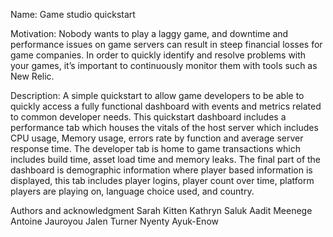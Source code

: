 Name:
Game studio quickstart

Motivation:
Nobody wants to play a laggy game, and downtime and performance issues on game servers can result in steep financial losses for game companies.  In order to quickly identify and resolve problems with your games, it’s important to continuously monitor them with tools such as New Relic.

Description:
A simple quickstart to allow game developers to be able to quickly access a fully functional dashboard with events and metrics related to common developer needs. This quickstart dashboard includes a performance tab which houses the vitals of the host server which includes CPU usage, Memory usage, errors rate by function and average server response time. The developer tab is home to game transactions which includes build time, asset load time and memory leaks. The final part of the dashboard is demographic information where player based information is displayed, this tab includes player logins, player count over time, platform players are playing on, language choice used, and country.


Authors and acknowledgment
Sarah Kitten
Kathryn Saluk
Aadit Meenege
Antoine Jauroyou
Jalen Turner
Nyenty Ayuk-Enow
